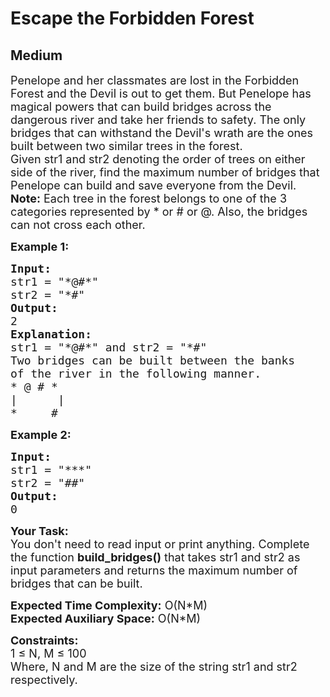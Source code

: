 # Escape the Forbidden Forest
## Medium 
<div class="problem-statement">
                <p></p><p><span style="font-size:18px">Penelope and her classmates are lost in the Forbidden Forest and the Devil is out to get them. But Penelope has magical powers that can build bridges across the dangerous river and take her friends to safety. The only bridges that can withstand the Devil's wrath are the ones built between two similar trees in the forest.&nbsp;<br>
Given str1 and str2 denoting the order of trees on either side of the river, find the maximum number of bridges that Penelope can build and save everyone from the Devil.&nbsp;</span><br>
<span style="font-size:18px"><strong>Note:</strong> Each tree in the forest belongs to one of the 3 categories represented by * or # or @. Also, the bridges can not cross each other.</span></p>

<p><span style="font-size:18px"><strong>Example 1:</strong></span></p>

<pre><span style="font-size:18px"><strong>Input:</strong>
str1 = "*@#*" </span>
<span style="font-size:18px">str2 = "*#"</span>
<span style="font-size:18px"><strong>Output:</strong>
2</span>
<span style="font-size:18px"><strong>Explanation:</strong>
str1 = "*@#*" and str2 = "*#" 
Two bridges can be built between the banks 
of the river in the following manner. 
* @ # *
|      |
*     #</span></pre>

<p><span style="font-size:18px"><strong>Example 2:</strong></span></p>

<pre><span style="font-size:18px"><strong>Input:</strong></span>
<span style="font-size:18px">str1 = "***"</span>
<span style="font-size:18px">str2 = "##"</span>
<span style="font-size:18px"><strong>Output:</strong>
0</span>
</pre>

<p><span style="font-size:18px"><strong>Your Task:</strong><br>
You don't need to read input or print anything. Complete the function <strong>build_bridges()</strong> that takes str1 and str2 as input parameters and returns the maximum number of bridges that can be built.&nbsp;</span></p>

<p><span style="font-size:18px"><strong>Expected Time Complexity:</strong> O(N*M)<br>
<strong>Expected Auxiliary Space:</strong> O(N*M)</span></p>

<p><span style="font-size:18px"><strong>Constraints:</strong><br>
1 ≤ N, M ≤ 100<br>
Where, N and M are the size of the string str1 and str2 respectively.</span></p>
 <p></p>
            </div>